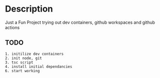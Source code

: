 # Description
 
Just a Fun Project trying out dev containers, github workspaces and github actions



## TODO
    1. initilize dev containers
    2. init node, git 
    3. tsc script 
    4. install initial dependancies 
    6. start working